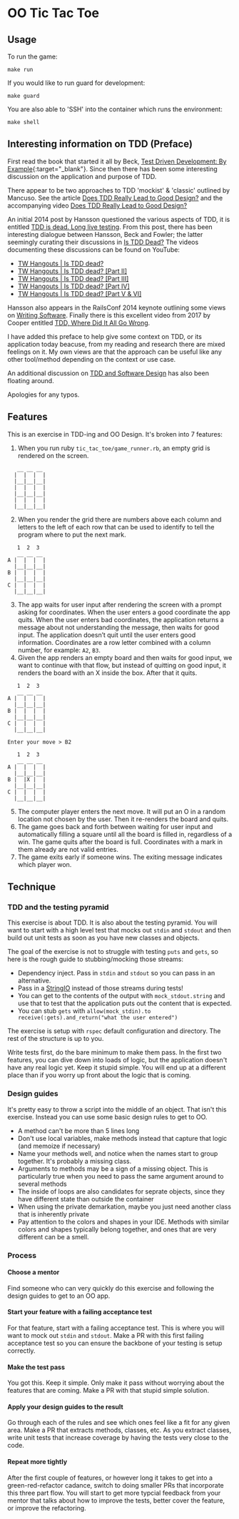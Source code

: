 # OO Tic Tac Toe

## Usage
To run the game:
```
make run
```

If you would like to run guard for development:
```
make guard
```

You are also able to 'SSH' into the container which runs the environment:
```
make shell
```

## Interesting information on TDD (Preface)

First read the book that started it all by Beck, [Test Driven Development: By Example](https://www.goodreads.com/book/show/387190.Test_Driven_Development){:target="_blank"}. Since then there has been some interesting discussion on the application and purpose of TDD.

There appear to be two approaches to TDD 'mockist' & 'classic' outlined by Mancuso. See the article [Does TDD Really Lead to Good Design?](https://dzone.com/articles/does-tdd-really-lead-good) and the accompanying video [Does TDD Really Lead to Good Design?](https://www.youtube.com/watch?v=KyFVA4Spcgg)

An initial 2014 post by Hansson questioned the various aspects of TDD, it is entitled [TDD is dead. Long live testing](https://dhh.dk/2014/tdd-is-dead-long-live-testing.html). From this post, there has been interesting dialogue between Hansson, Beck and Fowler; the latter seemingly curating their discussions in [Is TDD Dead?](https://martinfowler.com/articles/is-tdd-dead/) The videos documenting these discussions can be found on YouTube:

* [TW Hangouts | Is TDD dead?](https://youtu.be/z9quxZsLcfo)
* [TW Hangouts | Is TDD dead? \[Part II\]](https://youtu.be/JoTB2mcjU7w)
* [TW Hangouts | Is TDD dead? \[Part III\]](https://youtu.be/YNw4baDz6WA)
* [TW Hangouts | Is TDD dead? \[Part IV\]](https://youtu.be/dGtasFJnUxI)
* [TW Hangouts | Is TDD dead? \[Part V & VI\]](https://youtu.be/gWD6REVeKW4)

Hansson also appears in the RailsConf 2014 keynote outlining some views on [Writing Software](https://youtu.be/9LfmrkyP81M). Finally there is this excellent video from 2017 by Cooper entitled [TDD, Where Did It All Go Wrong](https://www.youtube.com/watch?v=EZ05e7EMOLM).  

I have added this preface to help give some context on TDD, or its application today beacuse, from my reading and research there are mixed feelings on it. My own views are that the approach can be useful like any other tool/method depending on the context or use case.

An additional discussion on [TDD and Software Design](https://www.youtube.com/watch?v=ty3p5VDcoOI) has also been floating around. 

Apologies for any typos. 

## Features

This is an exercise in TDD-ing and OO Design. It's broken into 7 features:

1. When you run ruby `tic_tac_toe/game_runner.rb`, an empty grid is rendered on the screen.
```
   __ __ __
  |  |  |  |
  |__|__|__|
  |  |  |  |
  |__|__|__|
  |  |  |  |
  |__|__|__|
```
2. When you render the grid there are numbers above each column and letters to the left of each row that can be used to identify to tell the program where to put the next mark.
```
   1  2  3
   __ __ __
A |  |  |  |
  |__|__|__|
B |  |  |  |
  |__|__|__|
C |  |  |  |
  |__|__|__|
```
3. The app waits for user input after rendering the screen with a prompt asking for coordinates. When the user enters a good coordinate the app quits. When the user enters bad coordinates, the application returns a message about not understanding the message, then waits for good input. The application doesn’t quit until the user enters good information. Coordinates are a row letter combined with a column number, for example: `A2`, `B3`.
4. Given the app renders an empty board and then waits for good input, we want to continue with that flow, but instead of quitting on good input, it renders the board with an X inside the box. After that it quits.
```
   1  2  3
   __ __ __
A |  |  |  |
  |__|__|__|
B |  |  |  |
  |__|__|__|
C |  |  |  |
  |__|__|__|

Enter your move > B2

   1  2  3
   __ __ __
A |  |  |  |
  |__|__|__|
B |  |X |  |
  |__|__|__|
C |  |  |  |
  |__|__|__|
```
5. The computer player enters the next move. It will put an O in a random location not chosen by the user. Then it re-renders the board and quits.
6. The game goes back and forth between waiting for user input and automatically filling a square until all the board is filled in, regardless of a win. The game quits after the board is full. Coordinates with a mark in them already are not valid entries.
7. The game exits early if someone wins. The exiting message indicates which player won.

## Technique

### TDD and the testing pyramid
This exercise is about TDD. It is also about the testing pyramid. You will want to start with a high level test that mocks out `stdin` and `stdout` and then build out unit tests as soon as you have new classes and objects.

The goal of the exercise is not to struggle with testing `puts` and `gets`, so here is the rough guide to stubbing/mocking those streams:

* Dependency inject. Pass in `stdin` and `stdout` so you can pass in an alternative.
* Pass in a [StringIO](https://www.rubyguides.com/2017/05/stringio-objects/) instead of those streams during tests!
* You can get to the contents of the output with `mock_stdout.string` and use that to test that the application puts out the content that is expected.
* You can stub `gets` with `allow(mock_stdin).to receive(:gets).and_return("what the user entered")`

The exercise is setup with `rspec` default configuration and directory. The rest of the structure is up to you.

Write tests first, do the bare minimum to make them pass. In the first two features, you can dive down into loads of logic, but the application doesn't have any real logic yet. Keep it stupid simple. You will end up at a different place than if you worry up front about the logic that is coming.

### Design guides
It's pretty easy to throw a script into the middle of an object. That isn't this exercise. Instead you can use some basic design rules to get to OO.

* A method can't be more than 5 lines long
* Don't use local variables, make methods instead that capture that logic (and memoize if necessary)
* Name your methods well, and notice when the names start to group together. It's probably a missing class.
* Arguments to methods may be a sign of a missing object. This is particularly true when you need to pass the same argument around to several methods
* The inside of loops are also candidates for seprate objects, since they have different state than outside the container
* When using the private demarkation, maybe you just need another class that is inherently private
* Pay attention to the colors and shapes in your IDE. Methods with similar colors and shapes typically belong together, and ones that are very different can be a smell.

### Process
#### Choose a mentor
Find someone who can very quickly do this exercise and following the design guides to get to an OO app.

#### Start your feature with a failing acceptance test
For that feature, start with a failing acceptance test. This is where you will want to mock out `stdin` and `stdout`. Make a PR with this first failing acceptance test so you can ensure the backbone of your testing is setup correctly.

#### Make the test pass
You got this. Keep it simple. Only make it pass without worrying about the features that are coming. Make a PR with that stupid simple solution.

#### Apply your design guides to the result
Go through each of the rules and see which ones feel like a fit for any given area. Make a PR that extracts methods, classes, etc. As you extract classes, write unit tests that increase coverage by having the tests very close to the code.

#### Repeat more tightly
After the first couple of features, or however long it takes to get into a green-red-refactor cadance, switch to doing smaller PRs that incorporate this three part flow. You will start to get more typcial feedback from your mentor that talks about how to improve the tests, better cover the feature, or improve the refactoring.
